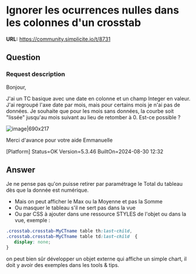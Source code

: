 # Ignorer les ocurrences nulles dans les colonnes d'un crosstab

**URL:** https://community.simplicite.io/t/8731

## Question
### Request description

Bonjour,

J'ai un TC basique avec une date en colonne et un champ Integer en valeur.
J'ai regroupé l'axe date par mois, mais pour certains mois je n'ai pas de données.
Je souhaite que pour les mois sans données, la courbe soit "lissée" jusqu'au mois suivant au lieu de retomber à 0. Est-ce possible ?

![image|690x217](upload://dGIZXju6tpK6utZTfR2tCDUemen.png)

Merci d'avance pour votre aide
Emmanuelle

[Platform]
Status=OK
Version=5.3.46
BuiltOn=2024-08-30 12:32

## Answer
Je ne pense pas qu'on puisse retirer par paramétrage le Total du tableau dès que la donnée est numérique.

- Mais on peut afficher le Max ou la Moyenne et pas la Somme
- Ou masquer le tableau s'il ne sert pas dans la vue
- Ou par CSS à ajouter dans une ressource STYLES de l'objet ou dans la vue, exemple :

```css
.crosstab.crosstab-MyCTname table th:last-child, 
.crosstab.crosstab-MyCTname table td:last-child  {
   display: none;
}
```

on peut bien sûr développer un objet externe qui affiche un simple chart, il doit y avoir des exemples dans les tools & tips.

